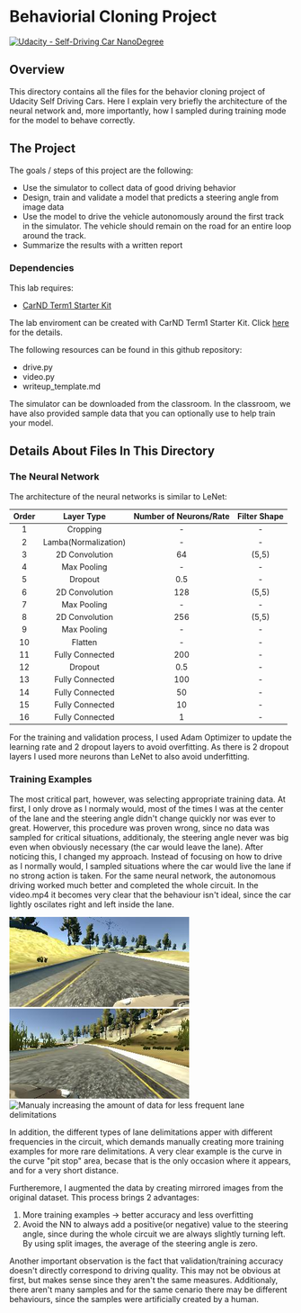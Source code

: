 # Behaviorial Cloning Project

[![Udacity - Self-Driving Car NanoDegree](https://s3.amazonaws.com/udacity-sdc/github/shield-carnd.svg)](http://www.udacity.com/drive)

Overview
---
This directory contains all the files for the behavior cloning project of Udacity Self Driving Cars.
Here I explain very briefly the architecture of the neural network and, more importantly, how I sampled during training mode for the model to behave correctly.


The Project
---
The goals / steps of this project are the following:
* Use the simulator to collect data of good driving behavior 
* Design, train and validate a model that predicts a steering angle from image data
* Use the model to drive the vehicle autonomously around the first track in the simulator. The vehicle should remain on the road for an entire loop around the track.
* Summarize the results with a written report

### Dependencies
This lab requires:

* [CarND Term1 Starter Kit](https://github.com/udacity/CarND-Term1-Starter-Kit)

The lab enviroment can be created with CarND Term1 Starter Kit. Click [here](https://github.com/udacity/CarND-Term1-Starter-Kit/blob/master/README.md) for the details.

The following resources can be found in this github repository:
* drive.py
* video.py
* writeup_template.md

The simulator can be downloaded from the classroom. In the classroom, we have also provided sample data that you can optionally use to help train your model.

## Details About Files In This Directory

### The Neural Network

The architecture of the neural networks is similar to LeNet:

|Order | Layer Type | Number of Neurons/Rate | Filter Shape | 
| :---: |  :---: |  :---: |  :---: | 
|1 | Cropping | - | - |
|2 | Lamba(Normalization) | - | - |
|3 | 2D Convolution | 64 | (5,5) |
|4 | Max Pooling | - | - |
|5 | Dropout | 0.5 | - |
|6| 2D Convolution | 128 | (5,5) |
|7 | Max Pooling |- | - |
|8 | 2D Convolution | 256 | (5,5) |
|9 | Max Pooling |- | - |
|10 | Flatten | - | - |
|11 | Fully Connected| 200 | - |
|12 | Dropout | 0.5 | - |
|13 | Fully Connected| 100 | - |
|14 | Fully Connected| 50 | - |
|15 | Fully Connected| 10 | - |
|16 | Fully Connected| 1 | - |

For the training and validation process, I used Adam Optimizer to update the learning rate and 2 dropout layers to avoid overfitting. As there is 2 dropout layers I used more neurons than LeNet to also avoid underfitting.


### Training Examples

[image1]: ./LeavingLane.jpg "Leaving Lane"
[image2]: ./LeavingLane2.jpg "Other Leaving Lane"
[image3]: ./Specific_Contrats.jpg "Specific Lane Delimitations"

The most critical part, however, was selecting appropriate training data. At first, I only drove as I normaly would, most of the times I was at the center of the lane and the steering angle didn't change quickly nor was ever to great. Howerver, this procedure was proven wrong, since no data was sampled for critical situations, additionaly, the steering angle never was big even when obviously necessary (the car would leave the lane).
After noticing this, I changed my approach. Instead of focusing on how to drive as I normally would, I sampled situations where the car would live the lane if no strong action is taken. For the same neural network, the autonomous driving worked much better and completed the whole circuit. 
In the video.mp4  it becomes very clear that the behaviour isn't ideal, since the car lightly oscilates right and left inside the lane.

![Manualy creating situations on which the neural network will train][image1] 
![Other example on which the neural network will train][image2] 
![Manualy increasing the amount of data for less frequent lane delimitations][image3] 

In addition, the different types of lane delimitations apper with different frequencies in the circuit, which demands manually creating more training examples for more rare delimitations. A very clear example is the curve in the curve "pit stop" area, becase that is the only occasion where it appears, and for a very short distance. 

Furtheremore, I augmented the data by creating mirrored images from the original dataset. This process brings 2 advantages:
1) More training examples -> better accuracy and less overfitting
2) Avoid the NN to always add a positive(or negative) value to the steering angle, since during the whole circuit we are always slightly turning left. By using split images, the average of the steering angle is zero.


Another important observation is the fact that validation/training accuracy doesn't directly correspond to driving quality. This may not be obvious at first, but makes sense since they aren't the same measures. Additionaly, there aren't many samples and for the same cenario there may be different behaviours, since the samples were artificially created by a human.





